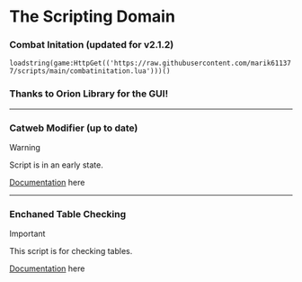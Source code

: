 # The Scripting Domain
### Combat Initation (updated for v2.1.2)
`loadstring(game:HttpGet(('https://raw.githubusercontent.com/marik611377/scripts/main/combatinitation.lua')))()`
### Thanks to Orion Library for the GUI!
--------
### Catweb Modifier (up to date)

> [!WARNING]
> Script is in an early state.

[Documentation](https://abcdefg-1.gitbook.io/documents/catweb-modifier/information) here

------

### Enchaned Table Checking

> [!IMPORTANT]
> This script is for checking tables.

[Documentation](https://abcdefg-1.gitbook.io/documents/enhanced-table-checking/information) here
